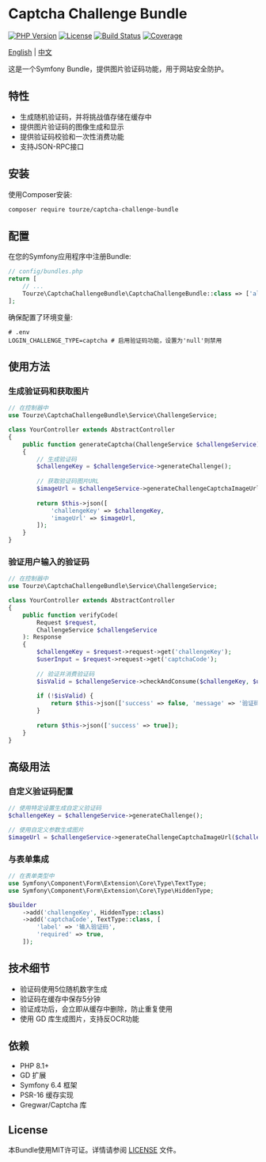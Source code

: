 # Captcha Challenge Bundle

[![PHP Version](https://img.shields.io/badge/php-%3E%3D8.1-blue.svg)](https://www.php.net/)
[![License](https://img.shields.io/badge/license-MIT-green.svg)](LICENSE)
[![Build Status](https://img.shields.io/badge/build-passing-brightgreen.svg)](#)
[![Coverage](https://img.shields.io/badge/coverage-100%25-brightgreen.svg)](#)

[English](README.md) | [中文](README.zh-CN.md)

这是一个Symfony Bundle，提供图片验证码功能，用于网站安全防护。

## 特性

- 生成随机验证码，并将挑战值存储在缓存中
- 提供图片验证码的图像生成和显示
- 提供验证码校验和一次性消费功能
- 支持JSON-RPC接口

## 安装

使用Composer安装:

```bash
composer require tourze/captcha-challenge-bundle
```

## 配置

在您的Symfony应用程序中注册Bundle:

```php
// config/bundles.php
return [
    // ...
    Tourze\CaptchaChallengeBundle\CaptchaChallengeBundle::class => ['all' => true],
];
```

确保配置了环境变量:

```env
# .env
LOGIN_CHALLENGE_TYPE=captcha # 启用验证码功能，设置为'null'则禁用
```

## 使用方法

### 生成验证码和获取图片

```php
// 在控制器中
use Tourze\CaptchaChallengeBundle\Service\ChallengeService;

class YourController extends AbstractController
{
    public function generateCaptcha(ChallengeService $challengeService): Response
    {
        // 生成验证码
        $challengeKey = $challengeService->generateChallenge();
        
        // 获取验证码图片URL
        $imageUrl = $challengeService->generateChallengeCaptchaImageUrl($challengeKey);
        
        return $this->json([
            'challengeKey' => $challengeKey,
            'imageUrl' => $imageUrl,
        ]);
    }
}
```

### 验证用户输入的验证码

```php
// 在控制器中
use Tourze\CaptchaChallengeBundle\Service\ChallengeService;

class YourController extends AbstractController
{
    public function verifyCode(
        Request $request,
        ChallengeService $challengeService
    ): Response
    {
        $challengeKey = $request->request->get('challengeKey');
        $userInput = $request->request->get('captchaCode');
        
        // 验证并消费验证码
        $isValid = $challengeService->checkAndConsume($challengeKey, $userInput);
        
        if (!$isValid) {
            return $this->json(['success' => false, 'message' => '验证码错误']);
        }
        
        return $this->json(['success' => true]);
    }
}
```

## 高级用法

### 自定义验证码配置

```php
// 使用特定设置生成自定义验证码
$challengeKey = $challengeService->generateChallenge();

// 使用自定义参数生成图片
$imageUrl = $challengeService->generateChallengeCaptchaImageUrl($challengeKey);
```

### 与表单集成

```php
// 在表单类型中
use Symfony\Component\Form\Extension\Core\Type\TextType;
use Symfony\Component\Form\Extension\Core\Type\HiddenType;

$builder
    ->add('challengeKey', HiddenType::class)
    ->add('captchaCode', TextType::class, [
        'label' => '输入验证码',
        'required' => true,
    ]);
```

## 技术细节

- 验证码使用5位随机数字生成
- 验证码在缓存中保存5分钟
- 验证成功后，会立即从缓存中删除，防止重复使用
- 使用 GD 库生成图片，支持反OCR功能

## 依赖

- PHP 8.1+
- GD 扩展
- Symfony 6.4 框架
- PSR-16 缓存实现
- Gregwar/Captcha 库

## License

本Bundle使用MIT许可证。详情请参阅 [LICENSE](LICENSE) 文件。
